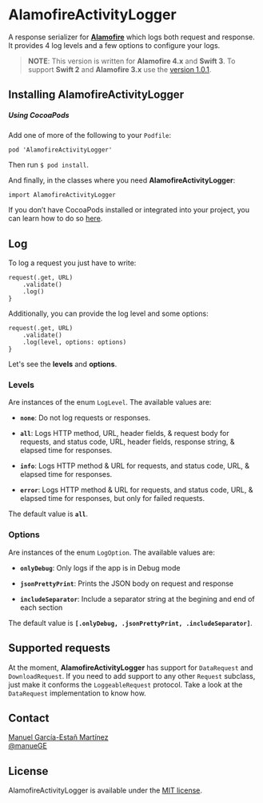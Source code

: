 # AlamofireActivityLogger

A response serializer for [**Alamofire**](https://github.com/Alamofire/Alamofire) which logs both request and response. It provides 4 log levels and a few options to configure your logs.

> **NOTE**: This version is written for **Alamofire 4.x** and **Swift 3**. To support **Swift 2** and **Alamofire 3.x** use the [version 1.0.1](https://github.com/ManueGE/AlamofireActivityLogger/tree/1.0.1/).

## Installing AlamofireActivityLogger

##### Using CocoaPods

Add one of more of the following to your `Podfile`:

````
pod 'AlamofireActivityLogger'
````

Then run `$ pod install`.

And finally, in the classes where you need **AlamofireActivityLogger**: 

````
import AlamofireActivityLogger
````

If you don’t have CocoaPods installed or integrated into your project, you can learn how to do so [here](http://cocoapods.org).

## Log

To log a request you just have to write:

````
request(.get, URL)
    .validate()
    .log()
}
````

Additionally, you can provide the log level and some options:

````
request(.get, URL)
    .validate()
    .log(level, options: options)
}
````

Let's see the **levels** and **options**.

### Levels

Are instances of the enum `LogLevel`. The available values are:

 * **`none`**: Do not log requests or responses.
 
 * **`all`**: Logs HTTP method, URL, header fields, & request body for requests, and status code, URL, header fields, response string, & elapsed time for responses.
 
 * **`info`**: Logs HTTP method & URL for requests, and status code, URL, & elapsed time for responses.
 
 * **`error`**: Logs HTTP method & URL for requests, and status code, URL, & elapsed time for responses, but only for failed requests.
 
 The default value is **`all`**.

### Options

Are instances of the enum `LogOption`. The available values are:

* **`onlyDebug`**: Only logs if the app is in Debug mode
 
* **`jsonPrettyPrint`**: Prints the JSON body on request and response 
 
* **`includeSeparator`**: Include a separator string at the begining and end of each section

 The default value is **`[.onlyDebug, .jsonPrettyPrint, .includeSeparator]`**.
 
## Supported requests

At the moment, **AlamofireActivityLogger** has support for `DataRequest` and `DownloadRequest`. If you need to add support to any other `Request` subclass, just make it conforms the `LoggeableRequest` protocol. Take a look at the `DataRequest` implementation to know how. 


## Contact

[Manuel García-Estañ Martínez](http://github.com/ManueGE)  
[@manueGE](https://twitter.com/ManueGE)

## License

AlamofireActivityLogger is available under the [MIT license](LICENSE.md).
